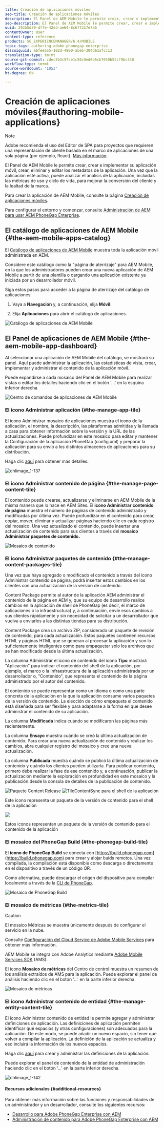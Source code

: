 ```yaml
---
title: Creación de aplicaciones móviles
seo-title: Creación de aplicaciones móviles
description: El Panel de AEM Mobile le permite crear, crear e implementar su aplicación móvil, crear, eliminar y editar los metadatos de la aplicación. Siga esta página para obtener más información.
seo-description: El Panel de AEM Mobile le permite crear, crear e implementar su aplicación móvil, crear, eliminar y editar los metadatos de la aplicación. Siga esta página para obtener más información.
uuid: 293b5d29-df7e-42dd-ae64-8c677317e7a5
contentOwner: User
content-type: reference
products: SG_EXPERIENCEMANAGER/6.4/MOBILE
topic-tags: authoring-adobe-phonegap-enterprise
discoiquuid: abfeea65-102d-4800-abeb-304d61afcc13
translation-type: tm+mt
source-git-commit: cdec5b3c57ce1c80c0ed6b5cb7650b52cf9bc340
workflow-type: tm+mt
source-wordcount: '1053'
ht-degree: 0%

---
```



# Creación de aplicaciones móviles{#authoring-mobile-applications}

>[!NOTE]
>
>Adobe recomienda el uso del Editor de SPA para proyectos que requieren una representación de cliente basada en el marco de aplicaciones de una sola página (por ejemplo, React). [Más información](/help/sites-developing/spa-overview.md).

El Panel de AEM Mobile le permite crear, crear e implementar su aplicación móvil, crear, eliminar y editar los metadatos de la aplicación. Una vez que la aplicación esté activa, puede analizar el análisis de la aplicación, incluidas las métricas de uso y ciclo de vida, para mejorar la conversión del cliente y la lealtad de la marca.

Para crear la aplicación de AEM Mobile, consulte la página [Creación de aplicaciones móviles](/help/mobile/building-app-mobile-phonegap.md).

Para configurar el entorno y comenzar, consulte [Administración de AEM para usar AEM PhoneGap Enterprise](/help/mobile/administer-phonegap.md).

## El catálogo de aplicaciones de AEM Mobile {#the-aem-mobile-apps-catalog}

El [Catálogo de aplicaciones de AEM Mobile](http://localhost:4502/aem/apps.html/content/phonegap) muestra toda la aplicación móvil administrada en AEM.

Considere este catálogo como la &quot;página de aterrizaje&quot; para AEM Mobile, en la que los administradores pueden crear una nueva aplicación de AEM Mobile a partir de una plantilla o cargando una aplicación existente ya iniciada por un desarrollador móvil.

Siga estos pasos para acceder a la página de aterrizaje del catálogo de aplicaciones:

1. Vaya a **Navegación** y, a continuación, elija **Móvil**.

1. Elija **Aplicaciones** para abrir el catálogo de aplicaciones.

![Catálogo de aplicaciones de AEM Mobile](assets/chlimage_1-135.png)

## El Panel de aplicaciones de AEM Mobile {#the-aem-mobile-app-dashboard}

Al seleccionar una aplicación de AEM Mobile del catálogo, se mostrará su panel. Aquí puede administrar la aplicación, las estadísticas de vista, crear, implementar y administrar el contenido de la aplicación móvil.

Puede expandirse a cada mosaico del Panel de AEM Mobile para realizar vistas o editar los detalles haciendo clic en el botón &#39;...&#39; en la esquina inferior derecha.

![Centro de comandos de aplicaciones de AEM Mobile](assets/chlimage_1-136.png)

### El icono Administrar aplicación {#the-manage-app-tile}

El icono Administrar mosaico de aplicaciones muestra el icono de la aplicación, el nombre, la descripción, las plataformas admitidas y la llamada a casa para obtener información sobre la versión y la URL de las actualizaciones. Puede profundizar en este mosaico para editar y mantener la Configuración de la aplicación PhoneGap (config.xml) y preparar la aplicación para su envío a los distintos almacenes de aplicaciones para su distribución.

Haga clic [aquí](/help/mobile/phonegap-app-details-tile.md) para obtener más detalles.

![chlimage_1-137](assets/chlimage_1-137.png)

### El icono Administrar contenido de página {#the-manage-page-content-tile}

El contenido puede crearse, actualizarse y eliminarse en AEM Mobile de la misma manera que lo hace en AEM Sites. El **icono Administrar contenido de página** muestra el número de páginas de contenido administrado y modificadas por última vez. Puede profundizar en el contenido para crear, copiar, mover, eliminar y actualizar páginas haciendo clic en cada registro del mosaico. Una vez actualizado el contenido, puede insertar una actualización de contenido para sus clientes a través del **mosaico Administrar paquetes de contenido.**

![Mosaico de contenido](assets/chlimage_1-138.png)

### El icono Administrar paquetes de contenido {#the-manage-content-packages-tile}

Una vez que haya agregado o modificado el contenido a través del icono Administrar contenido de página, podrá insertar estos cambios en los clientes con una actualización de la versión de contenido.

Content Package permite al autor de la aplicación AEM administrar el contenido de la página en AEM y, que su equipo de desarrollo realice cambios en la aplicación de shell de PhoneGap (es decir, el marco de aplicaciones o la infraestructura) y, a continuación, envíe esos cambios a sus clientes rápidamente y sin necesidad de solicitar a un desarrollador que vuelva a enviarlos a las distintas tiendas para su distribución.

Content Package crea un archivo ZIP, considerado un paquete de revisión de contenido, para cada actualización. Estos paquetes contienen recursos HTML y páginas HTML que se generan al procesar la aplicación y son lo suficientemente inteligentes como para empaquetar solo los archivos que se han modificado desde la última actualización.

La columna Administrar el icono de contenido del icono **Tipo** mostrará &quot;Aplicación&quot; para indicar el contenido del shell de la aplicación, por ejemplo, el marco o la infraestructura de la aplicación administrada por un desarrollador o, &quot;Contenido&quot;, que representa el contenido de la página administrado por el autor del contenido.

El contenido se puede representar como un idioma o como una parte concreta de la aplicación en la que la aplicación consume varios paquetes de la versión de contenido. La elección de cómo empaqueta el contenido está diseñada para ser flexible y para adaptarse a la forma en que desee administrar el contenido de su aplicación.

La columna **Modificada** indica cuándo se modificaron las páginas más recientemente.

La columna **Ensayo** muestra cuándo se creó la última actualización de contenido. Para crear una nueva actualización de contenido y realizar los cambios, abra cualquier registro del mosaico y cree una nueva actualización.

La columna **Publicada** muestra cuándo se publicó la última actualización de contenido y cuándo los clientes pueden utilizarla. Para publicar contenido, primero debe realizar la fase de ese contenido y, a continuación, publicar la actualización mediante la exploración en profundidad en este mosaico y la publicación desde la consola de detalles de la publicación de contenido.

![Paquete Content Release ](assets/chlimage_1-139.png) ![TileContentSync para el shell de la aplicación](do-not-localize/chlimage_1-5.png)

Este icono representa un paquete de la versión de contenido para el shell de la aplicación

![](do-not-localize/chlimage_1-6.png)

Estos iconos representan un paquete de la versión de contenido para el contenido de la aplicación

### El mosaico del PhoneGap Build {#the-phonegap-build-tile}

El **icono de PhoneGap Build** se conecta con [https://build.phonegap.com](https://build.phonegap.com) para crear y alojar buids remotos. Una vez compilada, la compilación está disponible como descarga o directamente en el dispositivo a través de un código QR.

Como alternativa, puede descargar el origen del dispositivo para compilar localmente a través de la [CLI de PhoneGap](https://docs.phonegap.com/en/3.5.0/guide_cli_index.md.html).

![Mosaico de PhoneGap Build](assets/chlimage_1-140.png)

### El mosaico de métricas {#the-metrics-tile}

>[!CAUTION]
>
>El mosaico Métricas se muestra únicamente después de configurar el servicio en la nube.
>
>Consulte [Configuración del Cloud Service de Adobe Mobile Services](/help/mobile/configure-adobe-mobile-cloud-service.md) para obtener más información.

AEM Mobile se integra con Adobe Analytics mediante [Adobe Mobile Services SDK](https://www.adobe.com/ca/solutions/digital-marketing/mobile-services/app-sdk.html) (AMS).

El icono **Mosaico de métricas** del Centro de control muestra un resumen de los análisis extraídos de AMS para la aplicación. Puede explorar el panel de análisis haciendo clic en el botón &#39;...&#39; en la parte inferior derecha.

![Mosaico de métricas](assets/chlimage_1-141.png)

### El icono Administrar contenido de entidad {#the-manage-entity-content-tile}

El icono Administrar contenido de entidad le permite agregar y administrar definiciones de aplicación. Las definiciones de aplicación permiten identificar qué espacios (y otras configuraciones) son adecuados para la aplicación. De este modo, se puede añadir un nuevo espacio, sin tener que volver a compilar la aplicación. La definición de la aplicación se actualiza y eso incluirá la información de los nuevos espacios.

Haga clic [aquí](/help/mobile/phonegap-app-definitions.md) para crear y administrar las definiciones de la aplicación.

Puede explorar el panel de contenido de la entidad de administración haciendo clic en el botón &#39;...&#39; en la parte inferior derecha.

![chlimage_1-142](assets/chlimage_1-142.png)

#### Recursos adicionales {#additional-resources}

Para obtener más información sobre las funciones y responsabilidades de un administrador y un desarrollador, consulte los siguientes recursos:

* [Desarrollo para Adobe PhoneGap Enterprise con AEM](/help/mobile/developing-in-phonegap.md)
* [Administración de contenido para Adobe PhoneGap Enterprise con AEM](/help/mobile/administer-phonegap.md)

